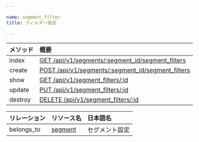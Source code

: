 ```yaml
---

name: segment_filter
title: フィルター設定

---
```


|メソッド|概要|
|:---|:---|
|index|[GET /api/v1/segments/:segment_id/segment_filters](#segment_filter_index)|
|create|[POST /api/v1/segments/:segment_id/segment_filters](#segment_filter_create)|
|show|[GET /api/v1/segment_filters/:id](#segment_filter_show)|
|update|[PUT /api/v1/segment_filters/:id](#segment_filter_update)|
|destroy|[DELETE /api/v1/segment_filters/:id](#segment_filter_delete)|

|リレーション|リソース名|日本語名|
|:---|:---|:---|
|belongs_to|[segment](#segment)|セグメント設定|